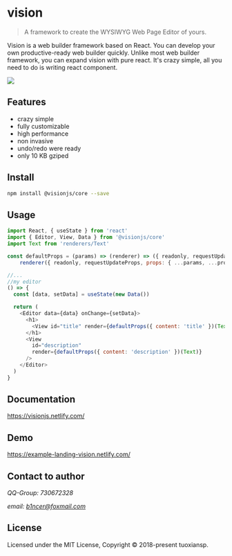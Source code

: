 # vision

> A framework to create the WYSIWYG Web Page Editor of yours.

Vision is a web builder framework based on React. You can develop your own productive-ready web builder quickly. Unlike most web builder framework, you can expand vision with pure react. It's crazy simple, all you need to do is writing react component.

![](screen.gif)

## Features

- crazy simple
- fully customizable
- high performance
- non invasive
- undo/redo were ready
- only 10 KB gziped

## Install

```sh
npm install @visionjs/core --save
```

## Usage

```javascript
import React, { useState } from 'react'
import { Editor, View, Data } from '@visionjs/core'
import Text from 'renderers/Text'

const defaultProps = (params) => (renderer) => ({ readonly, requestUpdateProps, props }) =>
    renderer({ readonly, requestUpdateProps, props: { ...params, ...props } })

//...
//my editor
() => {
  const [data, setData] = useState(new Data())

  return (
    <Editor data={data} onChange={setData}>
      <h1>
        <View id="title" render={defaultProps({ content: 'title' })(Text)} />
      </h1>
      <View
        id="description"
        render={defaultProps({ content: 'description' })(Text)}
      />
    </Editor>
  )
}
```

## Documentation

https://visionjs.netlify.com/

## Demo

https://example-landing-vision.netlify.com/

## Contact to author

*QQ-Group: 730672328*  

*email: b1ncer@foxmail.com*

## License

Licensed under the MIT License, Copyright © 2018-present tuoxiansp.
